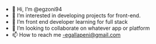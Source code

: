 - 👋 Hi, I’m @egzoni94
- 👀 I’m interested in developing projects for front-end.
- 🌱 I’m front end developer learning for full stack
- 💞️ I’m looking to collaborate on whatever app or platform
- 📫 How to reach me -egallapeni@gmail.com



